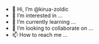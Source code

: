 - 👋 Hi, I’m @kirua-zoldic
- 👀 I’m interested in ...
- 🌱 I’m currently learning ...
- 💞️ I’m looking to collaborate on ...
- 📫 How to reach me ...

<!---
kirua-zoldic/kirua-zoldic is a ✨ special ✨ repository because its `README.md` (this file) appears on your GitHub profile.
You can click the Preview link to take a look at your changes.
--->
